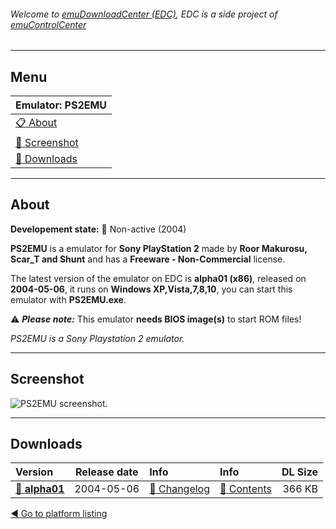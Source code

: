 ###### Welcome to [emuDownloadCenter (EDC)](https://github.com/PhoenixInteractiveNL/emuDownloadCenter/wiki/), EDC is a side project of [emuControlCenter](https://github.com/PhoenixInteractiveNL/emuControlCenter/wiki/)
***
## Menu
| **Emulator: PS2EMU** |
|:---------|
| [:clipboard: About](#about) |
| [:sunrise: Screenshot](#screen) |
| [:floppy_disk: Downloads](#downloads) |
***
## About
**Developement state:** :red_circle: Non-active (2004)

**PS2EMU** is a emulator for **Sony PlayStation 2** made by **Roor Makurosu, Scar_T and Shunt** and has a **Freeware - Non-Commercial** license.

The latest version of the emulator on EDC is **alpha01 (x86)**, released on **2004-05-06**, it runs on **Windows XP,Vista,7,8,10**, you can start this emulator with **PS2EMU.exe**.

:warning: _**Please note:**_ This emulator **needs BIOS image(s)** to start ROM files!

_PS2EMU is a Sony Playstation 2 emulator._
***
## Screenshot
![](https://raw.githubusercontent.com/PhoenixInteractiveNL/emuDownloadCenter/master/hooks/ps2emu/emulator_screen_01.jpg "PS2EMU screenshot.")
***
## Downloads
| Version  | Release date  | Info       | Info       | DL Size    |
|:---------|:-------------:|:-----------|:-----------|-----------:|
| [:floppy_disk: **alpha01**](https://github.com/PhoenixInteractiveNL/edc-repo0005/raw/master/ps2emu/alpha01.7z) | 2004-05-06 | [:page_facing_up: Changelog](https://github.com/PhoenixInteractiveNL/edc-repo0005/blob/master/ps2emu/alpha01_changelog.txt) | [:mag_right: Contents](https://github.com/PhoenixInteractiveNL/edc-repo0005/blob/master/ps2emu/alpha01_contents.txt) | 366 KB |

[:arrow_backward: Go to platform listing](https://github.com/PhoenixInteractiveNL/emuDownloadCenter/wiki/EDC-Platform-List)

